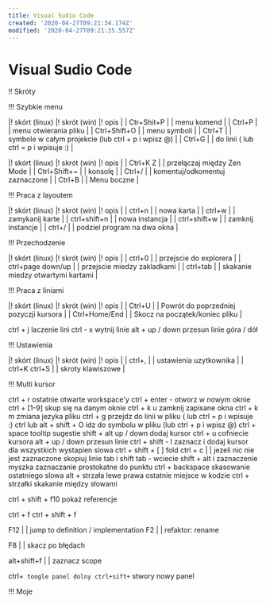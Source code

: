 ```yaml
---
title: Visual Sudio Code
created: '2020-04-27T09:21:34.174Z'
modified: '2020-04-27T09:21:35.557Z'
---
```


# Visual Sudio Code

!! Skróty

!!! Szybkie menu

|!  skórt (linux)   |! skrót (win) |!             opis              |
| Ctr+Shit+P   |             | menu komend                   |
| Ctrl+P         |             | menu otwierania pliku          |
| Ctrl+Shift+O | | menu symboli |
| Ctrl+T | | symbole w całym projekcie (lub ctrl + p i wpisz @) |
| Ctrl+G | | do linii ( lub ctrl = p i wpisuje :) |

|!  skórt (linux)   |! skrót (win) |!             opis              |
| Ctrl+K Z       |             | przełączaj między Zen Mode     |
| Ctrl+Shift+~ |             | konsolę                       |
| Ctrl+/         |             | komentuj/odkomentuj zaznaczone |
| Ctrl+B         |             | Menu boczne                   |

!!! Praca z layoutem

|!  skórt (linux)   |! skrót (win) |!             opis              |
| ctrl+n | | nowa karta |
| ctrl+w | | zamykanij karte |
| ctrl+shift+n | | nowa instancja |
| ctrl+shift+w | | zamknij instancje |
| ctrl+/ | | podziel program na dwa okna |

!!! Przechodzenie

|!  skórt (linux)   |! skrót (win) |!             opis              |
| ctrl+0 | | przejscie do explorera |
| ctrl+page down/up | | przejscie miedzy zakladkami |
| ctrl+tab | | skakanie miedzy otwartymi kartami |

!!! Praca z liniami

|!  skórt (linux)   |! skrót (win) |!             opis              |
| Ctrl+U | | Powrót do poprzedniej pozyczji kursora |
| Ctrl+Home/End | | Skocz na początek/koniec pliku |

ctrl + j laczenie lini
ctrl - x wytnij linie
alt + up / down przesun linie góra / dół

!!! Ustawienia

|!  skórt (linux)   |! skrót (win) |!             opis              |
| ctrl+, |  | ustawienia uzytkownika |
| ctrl+K ctrl+S |  | skroty klawiszowe |

!!! Multi kursor

ctrl + r ostatnie otwarte workspace'y
ctrl + enter - otworz w nowym oknie
ctrl + [1-9] skup się na danym oknie
ctrl + k u zamknij zapisane okna
ctrl + k m zmiana jezyka pliku
ctrl + g przejdz do linii w pliku ( lub ctrl = p i wpisuje :)
ctrl lub alt + shift + O idz do symbolu w pliku (lub ctrl + p i wpisz @)
ctrl + space tooltip sugestie
shift + alt up / down dodaj kursor
ctrl + u cofniecie kursora
alt + up / down przesun linie
ctrl + shift - l zaznacz i dodaj kursor dla wszystkich wystapien slowa
ctrl + shift + [ ] fold
ctrl + c | | jezeli nic nie jest zaznaczone skopiuj linie
tab i shift tab - wciecie
shift + alt i zaznaczenie myszka zaznaczanie prostokatne do punktu
ctrl + backspace skasowanie ostatniego slowa
alt + strzała lewe prawa ostatnie miejsce w kodzie
ctrl + strzałki skakanie między słowami

ctrl + shift + f10 pokaż referencje

ctrl + f
ctrl + shift + f

F12 | | jump to definition / implementation
F2 | | refaktor: rename

F8 | | skacz po błędach

alt+shift+f | | zaznacz scope

ctrl+` toogle panel dolny
ctrl+sift+` stwory nowy panel

!!! Moje
